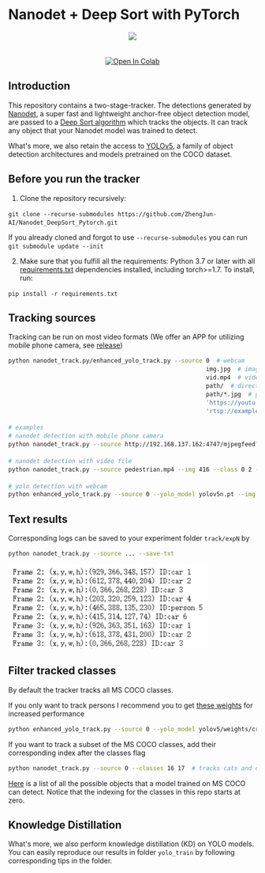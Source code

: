 # Nanodet + Deep Sort with PyTorch





<div align="center">
<p>
<img src="nanodet_file/demo.gif" width="640"/>
</p>
<br>
<a href="https://colab.research.google.com/drive/1ByKhrmgyhW4feRcgNolqr-legHtV7TbE?usp=sharing"><img src="https://colab.research.google.com/assets/colab-badge.svg" alt="Open In Colab"></a>
</div>


## Introduction

This repository contains a two-stage-tracker. The detections generated by [Nanodet](https://github.com/RangiLyu/nanodet), a super fast and lightweight anchor-free object detection model, are passed to a [Deep Sort algorithm](https://github.com/ZQPei/deep_sort_pytorch) which tracks the objects. It can track any object that your Nanodet model was trained to detect.

What's more, we also retain the access to [YOLOv5](https://github.com/ultralytics/yolov5), a family of object detection architectures and models pretrained on the COCO dataset.

## Before you run the tracker

1. Clone the repository recursively:

`git clone --recurse-submodules https://github.com/ZhengJun-AI/Nanodet_DeepSort_Pytorch.git`

If you already cloned and forgot to use `--recurse-submodules` you can run `git submodule update --init`

2. Make sure that you fulfill all the requirements: Python 3.7 or later with all [requirements.txt](https://github.com/ZhengJun-AI/Nanodet_DeepSort_Pytorch/blob/master/requirements.txt) dependencies installed, including torch>=1.7. To install, run:

`pip install -r requirements.txt`


## Tracking sources

Tracking can be run on most video formats (We offer an APP for utilizing mobile phone camera, see [release](https://github.com/ZhengJun-AI/Nanodet_DeepSort_Pytorch/releases/tag/v1.0))

```bash
python nanodet_track.py/enhanced_yolo_track.py --source 0  # webcam
                                                        img.jpg  # image
                                                        vid.mp4  # video
                                                        path/  # directory
                                                        path/*.jpg  # glob
                                                        'https://youtu.be/Zgi9g1ksQHc'  # YouTube
                                                        'rtsp://example.com/media.mp4'  # RTSP, RTMP, HTTP stream

# examples
# nanodet detection with mobile phone camera
python nanodet_track.py --source http://192.168.137.162:4747/mjpegfeed?1920x1080 --img 416

# nanodet detection with video file
python nanodet_track.py --source pedestrian.mp4 --img 416 --class 0 2 --save-vid

# yolo detection with webcam
python enhanced_yolo_track.py --source 0 --yolo_model yolov5n.pt --img 640 --class 0
```

## Text results

Corresponding logs can be saved to your experiment folder `track/expN` by 

```bash
python nanodet_track.py --source ... --save-txt
```

![log.txt](nanodet_file/log.png)

## Filter tracked classes

By default the tracker tracks all MS COCO classes.

If you only want to track persons I recommend you to get [these weights](https://drive.google.com/file/d/1gglIwqxaH2iTvy6lZlXuAcMpd_U0GCUb/view?usp=sharing) for increased performance

```bash
python enhanced_yolo_track.py --source 0 --yolo_model yolov5/weights/crowdhuman_yolov5m.pt --classes 0  # tracks persons, only
```

If you want to track a subset of the MS COCO classes, add their corresponding index after the classes flag

```bash
python nanodet_track.py --source 0 --classes 16 17  # tracks cats and dogs, only
```

[Here](https://tech.amikelive.com/node-718/what-object-categories-labels-are-in-coco-dataset/) is a list of all the possible objects that a model trained on MS COCO can detect. Notice that the indexing for the classes in this repo starts at zero.


## Knowledge Distillation

What's more, we also perform knowledge distillation (KD) on YOLO models. You can easily reproduce our results in folder `yolo_train` by following corresponding tips in the folder.

